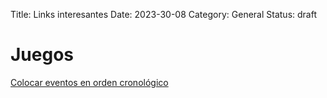 Title: Links interesantes
Date: 2023-30-08
Category: General
Status: draft


# Juegos

[Colocar eventos en orden cronológico](https://timeline.games/es/)

